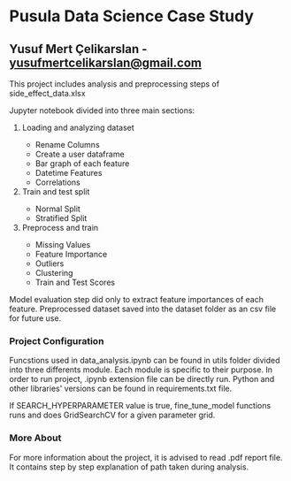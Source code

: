# Pusula Data Science Case Study

## Yusuf Mert Çelikarslan - yusufmertcelikarslan@gmail.com

This project includes analysis and preprocessing steps of side_effect_data.xlsx

<p>
Jupyter notebook divided into three main sections:
<ol>
    <li>Loading and analyzing dataset</li>
    <ul>
        <li>Rename Columns</li>
        <li>Create a user dataframe</li>
        <li>Bar graph of each feature</li>
        <li>Datetime Features</li>
        <li>Correlations</li>
    </ul>
    <li>Train and test split</li>
    <ul>
        <li>Normal Split</li>
        <li>Stratified Split</li>
    </ul>
    <li>Preprocess and train</li>
    <ul>
        <li>Missing Values</li>
        <li>Feature Importance</li>
        <li>Outliers</li>
        <li>Clustering</li>
        <li>Train and Test Scores</li>
    </ul>
</ol>
</p>

<p>Model evaluation step did only to extract feature importances of each feature. Preprocessed dataset saved into the dataset folder as an csv file for future use.
</p>

### Project Configuration

<p>
Funcstions used in data_analysis.ipynb can be found in utils folder divided into three differents module. Each module is specific to their purpose. 
In order to run project, .ipynb extension file can be directly run. Python and other libraries' versions can be found in requirements.txt file.

If SEARCH_HYPERPARAMETER value is true, fine_tune_model functions runs and does GridSearchCV for a given parameter grid.
</p>

### More About

<p>For more information about the project, it is advised to read .pdf report file. It contains step by step explanation of path taken during analysis.</p>


    

